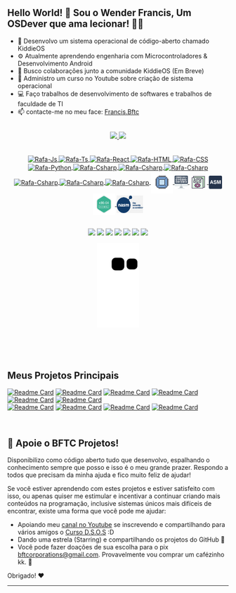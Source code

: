 

## Hello World! 🖖 Sou o Wender Francis, Um OSDever que ama lecionar! 👨‍🏫

- 💾 Desenvolvo um sistema operacional de código-aberto chamado KiddieOS
- ⚙ Atualmente aprendendo engenharia com Microcontroladores & Desenvolvimento Android
- 👥 Busco colaborações junto a comunidade KiddieOS (Em Breve)
- 🎥 Administro um curso no Youtube sobre criação de sistema operacional
- 💻 Faço trabalhos de desenvolvimento de softwares e trabalhos de faculdade de TI
- 📫 contacte-me no meu face: [Francis.Bftc](https://www.facebook.com/francis.bftc/)

<br>

<div align="center">
  <a href="https://github.com/FrancisBFTC">
  <img height="180em" src="https://github-readme-stats.vercel.app/api?username=FrancisBFTC&show_icons=true&theme=radical&include_all_commits=true&count_private=true"/>
  <img height="180em" src="https://github-readme-stats.vercel.app/api/top-langs/?username=FrancisBFTC&layout=compact&langs_count=10&theme=radical"/>
</div>
  
  <br>

  
<div style="display: inline_block" align="center"><br>
  <img align="center" alt="Rafa-Js" height="30" width="40" src="https://cdn.jsdelivr.net/gh/devicons/devicon/icons/arduino/arduino-original-wordmark.svg">
  <img align="center" alt="Rafa-Ts" height="30" width="40" src="https://cdn.jsdelivr.net/gh/devicons/devicon/icons/bash/bash-original.svg">
  <img align="center" alt="Rafa-React" height="30" width="40" src="https://cdn.jsdelivr.net/gh/devicons/devicon/icons/c/c-original.svg">
  <img align="center" alt="Rafa-HTML" height="30" width="40" src="https://cdn.jsdelivr.net/gh/devicons/devicon/icons/cplusplus/cplusplus-original.svg">
  <img align="center" alt="Rafa-CSS" height="30" width="40" src="https://cdn.jsdelivr.net/gh/devicons/devicon/icons/embeddedc/embeddedc-plain-wordmark.svg">
  <img align="center" alt="Rafa-Python" height="30" width="40" src="https://cdn.jsdelivr.net/gh/devicons/devicon/icons/oracle/oracle-original.svg">
  <img align="center" alt="Rafa-Csharp" height="30" width="40" src="https://cdn.jsdelivr.net/gh/devicons/devicon/icons/java/java-original-wordmark.svg">
  <img align="center" alt="Rafa-Csharp" height="30" width="40" src="https://cdn.jsdelivr.net/gh/devicons/devicon/icons/html5/html5-original.svg">
  <img align="center" alt="Rafa-Csharp" height="30" width="40" src="https://cdn.jsdelivr.net/gh/devicons/devicon/icons/debian/debian-plain-wordmark.svg">
  <img align="center" alt="Rafa-Csharp" height="30" width="40" src="https://cdn.jsdelivr.net/gh/devicons/devicon/icons/windows8/windows8-original.svg">
  <img align="center" alt="Rafa-Csharp" height="30" width="40" src="https://cdn.jsdelivr.net/gh/devicons/devicon/icons/labview/labview-original.svg">
  <img align="center" alt="Rafa-Csharp" height="30" width="40" src="https://cdn.jsdelivr.net/gh/devicons/devicon/icons/msdos/msdos-original.svg">
  <img align="center" height="50" width="50" src="icons8-processador-100.png">
  <img align="center" height="30" width="30" src="icons8-binary-code-94.png">
  <img align="center" height="30" width="40" src="icons8-analytics-64.png">
  <img align="center" height="30" width="30" src="asm.png">
  <img align="center" height="50" width="50" src="Assembly-x86.png">
  <img align="center" height="40" width="60" src="Nasm.png">
</div>

  
  
  ##
 
<div align="center"> 
  <a href="https://www.youtube.com/channel/UCAC2WHKy7UmEQXaZbMfcszg" target="_blank"><img src="https://img.shields.io/badge/YouTube-FF0000?style=for-the-badge&logo=youtube&logoColor=white" target="_blank"></a>
  <a href="https://instagram.com/francisbftc.sys" target="_blank"><img src="https://img.shields.io/badge/-Instagram-%23E4405F?style=for-the-badge&logo=instagram&logoColor=white" target="_blank"></a>
 <a href="https://discord.gg/RDbdxZBZ" target="_blank"><img src="https://img.shields.io/badge/Discord-7289DA?style=for-the-badge&logo=discord&logoColor=white" target="_blank"></a> 
  <a href = "mailto:bftcorporations@gmail.com"><img src="https://img.shields.io/badge/Gmail-D14836?style=for-the-badge&logo=gmail&logoColor=white" target="_blank"></a>
  <a href="https://www.linkedin.com/in/bftcorporations/" target="_blank"><img src="https://img.shields.io/badge/-LinkedIn-%230077B5?style=for-the-badge&logo=linkedin&logoColor=white" target="_blank"></a> 
 <a href="https://www.facebook.com/francis.bftc/" target="_blank"><img src="https://img.shields.io/badge/Facebook-1877F2?style=for-the-badge&logo=facebook&logoColor=white" target="_blank"></a>
 <a href="https://www.facebook.com/francis.bftc/" target="_blank"><img src="https://img.shields.io/badge/SoundCloud-FF3300?style=for-the-badge&logo=soundcloud&logoColor=white" target="_blank"></a>

  ![Snake animation](https://github.com/FrancisBFTC/FrancisBFTC/blob/output/github-contribution-grid-snake.svg)
 
</div>
  
<br><br><br>
  
## Meus Projetos Principais
  
[![Readme Card](https://github-readme-stats.vercel.app/api/pin/?username=FrancisBFTC&repo=KiddieOS_Development)](https://github.com/FrancisBFTC/KiddieOS_Development)
[![Readme Card](https://github-readme-stats.vercel.app/api/pin/?username=FrancisBFTC&repo=Electrical_Engineering_Assembly)](https://github.com/FrancisBFTC/Electrical_Engineering_Assembly)
[![Readme Card](https://github-readme-stats.vercel.app/api/pin/?username=FrancisBFTC&repo=KiddieOS_SysCall)](https://github.com/FrancisBFTC/KiddieOS_SysCall)
[![Readme Card](https://github-readme-stats.vercel.app/api/pin/?username=FrancisBFTC&repo=RouthHurwitz_C_Algoritm)](https://github.com/FrancisBFTC/RouthHurwitz_C_Algoritm)
[![Readme Card](https://github-readme-stats.vercel.app/api/pin/?username=FrancisBFTC&repo=ProCalc-C)](https://github.com/FrancisBFTC/ProCalc-C)
[![Readme Card](https://github-readme-stats.vercel.app/api/pin/?username=FrancisBFTC&repo=CFOCOL_Programming)](https://github.com/FrancisBFTC/CFOCOL_Programming)  
[![Readme Card](https://github-readme-stats.vercel.app/api/pin/?username=FrancisBFTC&repo=Linguagem-Plax-JAVA)](https://github.com/FrancisBFTC/Linguagem-Plax-JAVA)
[![Readme Card](https://github-readme-stats.vercel.app/api/pin/?username=FrancisBFTC&repo=Eletronix-JAVA)](https://github.com/FrancisBFTC/Eletronix-JAVA)
[![Readme Card](https://github-readme-stats.vercel.app/api/pin/?username=FrancisBFTC&repo=InterComp-JAVA-Arduino)](https://github.com/FrancisBFTC/InterComp-JAVA-Arduino)
[![Readme Card](https://github-readme-stats.vercel.app/api/pin/?username=FrancisBFTC&repo=RAST_Kali_Linux-SHELL)](https://github.com/FrancisBFTC/RAST_Kali_Linux-SHELL)
  
<br>
  
## :sparkling_heart: Apoie o BFTC Projetos!

Disponibilizo como código aberto tudo que desenvolvo, espalhando o conhecimento sempre que posso e isso é o meu grande prazer. Respondo a todos que precisam da minha ajuda e fico muito feliz de ajudar!

Se você estiver aprendendo com estes projetos e estiver satisfeito com isso, ou apenas quiser me estimular e incentivar a continuar criando mais conteúdos na programação, inclusive sistemas únicos mais difíceis de encontrar, existe uma forma que você pode me ajudar:

- Apoiando meu [canal no Youtube](https://www.youtube.com/channel/UCAC2WHKy7UmEQXaZbMfcszg) se inscrevendo e compartilhando para vários amigos o [Curso D.S.O.S](https://www.youtube.com/playlist?list=PLsoiO2Be-2z8BfsSkspJfDiuKeC9-LSca) :D
- Dando uma estrela (Starring) e compartilhando os projetos do GitHub 🚀
- Você pode fazer doações de sua escolha para o pix bftcorporations@gmail.com. Provavelmente vou comprar um cafézinho kk. :tea:

Obrigado! :heart:

---
